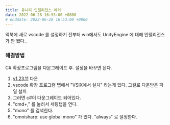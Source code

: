 ```yaml
---
title: 유니티 인텔리전스 에러
date: 2022-06-28 16:53:00 +0800
# enddate: 2022-06-28 16:53:00 +0800
---
```


맥북에 새로 vscode 를 설정하기 전부터 win에서도 UnityEngine 에 대해 인텔리전스가 안 됐다..  

### 해결방법
C# 확장프로그램을 다운그레이드 후. 설정을 바꾸면 된다.

1. [v1.23.11](https://github.com/OmniSharp/omnisharp-vscode/releases/tag/v1.23.11) 다운
2. vscode 확장 프로그램 탭에서 "VSIX에서 설치" 라는게 있다.  그걸로 다운받은 파일 설치
3. 그러면 c#이 다운그레이드 되어있다.
4. "cmd+," 를 눌러서 세팅탭을 연다.
5. "mono" 를 검색한다.
6. "omnisharp: use global mono" 가 있다.  "always" 로 설정한다.
